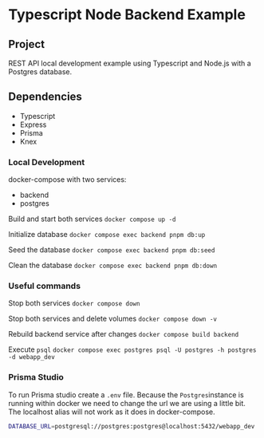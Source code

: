 # Typescript Node Backend Example

## Project

REST API local development example using Typescript and Node.js with a Postgres database.

## Dependencies

- Typescript
- Express
- Prisma
- Knex

### Local Development

docker-compose with two services:

- backend
- postgres

Build and start both services
`docker compose up -d`

Initialize database
`docker compose exec backend pnpm db:up`

Seed the database
`docker compose exec backend pnpm db:seed`

Clean the database
`docker compose exec backend pnpm db:down`

### Useful commands

Stop both services
`docker compose down`

Stop both services and delete volumes
`docker compose down -v`

Rebuild backend service after changes
`docker compose build backend`

Execute `psql`
`docker compose exec postgres psql -U postgres -h postgres -d webapp_dev`

### Prisma Studio

To run Prisma studio create a `.env` file. Because the `Postgres`instance is
running within docker we need to change the url we are using a little bit.
The localhost alias will not work as it does in docker-compose.

```bash
DATABASE_URL=postgresql://postgres:postgres@localhost:5432/webapp_dev
```
